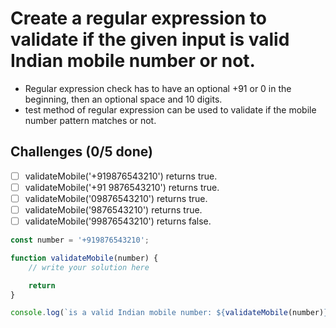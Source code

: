 # Create a regular expression to validate if the given input is valid Indian mobile number or not.

- Regular expression check has to have an optional +91 or 0 in the beginning, then an optional space and 10 digits.
- test method of regular expression can be used to validate if the mobile number pattern matches or not.

## Challenges (0/5 done)

- [ ] validateMobile('+919876543210') returns true.
- [ ] validateMobile('+91 9876543210') returns true.
- [ ] validateMobile('09876543210') returns true.
- [ ] validateMobile('9876543210') returns true.
- [ ] validateMobile('99876543210') returns false.

```js
const number = '+919876543210';

function validateMobile(number) {
    // write your solution here

    return
}

console.log(`is a valid Indian mobile number: ${validateMobile(number)}`)
```
